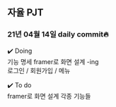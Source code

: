 ## 자율 PJT
### 21년 04월 14일 daily commit🔥

✔️ Doing <br>
기능 명세
framer로 화면 설계 -ing  <br>
로그인 / 회원가입 / 메뉴


✔️ To do <br>
framer로 화면 설계
각종 기능들
